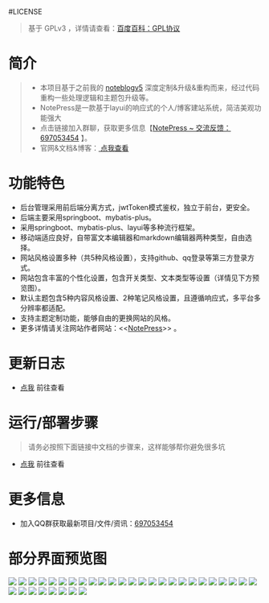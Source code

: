 #LICENSE
> 基于 GPLv3 ，详情请查看：[百度百科：GPL协议](https://baike.baidu.com/item/GNU%E9%80%9A%E7%94%A8%E5%85%AC%E5%85%B1%E8%AE%B8%E5%8F%AF%E8%AF%81/393832?fromtitle=GPL%E5%8D%8F%E8%AE%AE&fromid=8274607&fr=aladdin)
# 简介
> - 本项目基于之前我的 [noteblogv5](https://github.com/miyakowork/noteblogv5) 深度定制&升级&重构而来，经过代码重构一些处理逻辑和主题包升级等。<br/>
> - NotePress是一款基于layui的响应式的个人/博客建站系统，简洁美观功能强大 <br/>
> - 点击链接加入群聊，获取更多信息【[NotePress ~ 交流反馈：697053454](https://jq.qq.com/?_wv=1027&k=5ZEGGl8) 】。<br/>
> - 官网&文档&博客：<a href="http://wuwenbin.me" target="_blank"> 点我查看</a>

# 功能特色
+ 后台管理采用前后端分离方式，jwtToken模式鉴权，独立于前台，更安全。
+ 后端主要采用springboot、mybatis-plus。
+ 采用springboot、mybatis-plus、layui等多种流行框架。
+ 移动端适应良好，自带富文本编辑器和markdown编辑器两种类型，自由选择。
+ 网站风格设置多种（共5种风格设置），支持github、qq登录等第三方登录方式。
+ 网站包含丰富的个性化设置，包含开关类型、文本类型等设置（详情见下方预览图）。
+ 默认主题包含5种内容风格设置、2种笔记风格设置，且遵循响应式，多平台多分辨率都适配。
+ 支持主题定制功能，能够自由的更换网站的风格。
+ 更多详情请关注网站作者网站：<<[NotePress](https://wuwenbin.me)>> 。

# 更新日志 
+ [点我](https://wuwenbin.me/content/u/notepress_updatelog) 前往查看  

# 运行/部署步骤
> 请务必按照下面链接中文档的步骤来，这样能够帮你避免很多坑
+ [点我](https://wuwenbin.me/content/u/deployDoc) 前往查看  

# 更多信息
+ 加入QQ群获取最新项目/文件/资讯：[697053454](https://jq.qq.com/?_wv=1027&k=5ZEGGl8)

# 部分界面预览图
![](img/0.png)
![](img/1.png)
![](img/2.png)
![](img/3.png)
![](img/4.png)
![](img/5.png)
![](img/6.png)
![](img/7.png)
![](img/8.png)
![](img/9.png)
![](img/10.png)
![](img/11.png)
![](img/11.1.png)
![](img/11.2.png)
![](img/11.3.png)
![](img/12.png)
![](img/13.png)
![](img/14.png)
![](img/15.png)
![](img/16.1.png)
![](img/16.2.png)
![](img/16.3.png)
![](img/16.4.png)
![](img/16.5.png)
![](img/17.1.png)
![](img/17.2.png)
![](img/17.3.png)
![](img/18.1.png)
![](img/18.2.png)
![](img/19.1.png)
![](img/19.2.png)
![](img/20.png)
![](img/21.png)
